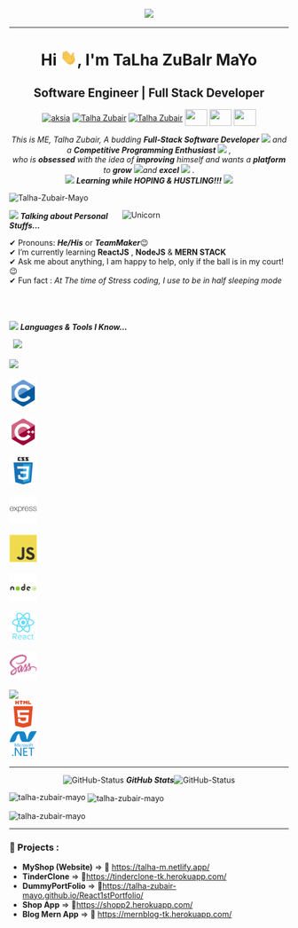 <p align="center">
  <img src="https://c4.wallpaperflare.com/wallpaper/132/416/29/mr-robot-rami-malek-celebrities-tv-shows-wallpaper-preview.jpg" height="200"/>
</p>
<hr>
<h1 align="center">Hi <img src="https://raw.githubusercontent.com/ABSphreak/ABSphreak/master/gifs/Hi.gif" width="30px">, I'm TaLha ZuBaIr MaYo</h1>
<h2 align="center">Software Engineer | Full Stack Developer</h2>
<p align="center">
<a href="https://www.linkedin.com/in/talha-zubair-mayo/" target="blank"><img align="center" src="https://cdn.jsdelivr.net/npm/simple-icons@3.0.1/icons/linkedin.svg" alt="aksia" height="30" width="40" /></a>
<a href="https://web.facebook.com/TaLhA.ZuBaIr.MaYo/" target="blank"><img align="center" src="https://cdn.jsdelivr.net/npm/simple-icons@3.0.1/icons/facebook.svg" alt="Talha Zubair" height="30" width="40" /></a>
  <a href="https://join.skype.com/invite/Xv2EFsZs73NV" target="blank"><img align="center" src="https://simpleicons.org/icons/skype.svg" alt="Talha Zubair" height="30" width="40" /></a>
 <a href = "mailto:Tkashi328@gmail.com"><img align="center" src="https://simpleicons.org/icons/gmail.svg" height="30" width="40" /></a>
 <a href = "https://mywa.link/talhazubairmayo"><img align="center" src="https://simpleicons.org/icons/whatsapp.svg" height="30" width="40" /></a>
 <a href = "https://stackoverflow.com/users/11344397/talha-zubair-mayo"><img align="center" src="https://simpleicons.org/icons/stackoverflow.svg" height="30" width="40" /></a>
 
 

</p>
</p>



<p align="center">
  <em>
    This is ME, Talha Zubair, A budding <b>Full-Stack Software Developer</b> <img src="https://github.com/TheDudeThatCode/TheDudeThatCode/blob/master/Assets/Developer.gif" width="30px"> and a <b>Competitive Programming Enthusiast</b>&nbsp;<img src="https://github.com/TheDudeThatCode/TheDudeThatCode/blob/master/Assets/Designer.gif" width="36px">&nbsp,<br>who is <b>obsessed</b>
    with the idea of <b>improving</b> himself and wants a <b>platform</b> to 
    <b>grow</b> <img src="https://github.com/TheDudeThatCode/TheDudeThatCode/blob/master/Assets/Rocket.gif" width="18px">and 
    <b>excel</b> <img src="https://github.com/TheDudeThatCode/TheDudeThatCode/blob/master/Assets/Medal.gif" width="20px">&nbsp.
  </em> 
  <br>
  <img src="https://media.giphy.com/media/VgCDAzcKvsR6OM0uWg/giphy.gif" width="50" /> <b><i>Learning while HOPING & HUSTLING!!!</i></b> <img src="https://media.giphy.com/media/7j2hfyeVcDtf2/giphy.gif" width="50" />
</p>

<p align="left"> <img src="https://komarev.com/ghpvc/?username=Talha-Zubair-Mayo&label=Profile%20views&color=0e75b6&style=flat" alt="Talha-Zubair-Mayo" /> </p>
<img align="right" width=300px alt="Unicorn" src="https://media.giphy.com/media/3ohs4BSacFKI7A717y/giphy.gif" />

<img src="https://media.giphy.com/media/ObNTw8Uzwy6KQ/giphy.gif" width="30px">&nbsp;***Talking about Personal Stuffs...***

✔ Pronouns: ***He/His*** or ***TeamMaker***😉 <br>
✔ I’m currently learning **ReactJS**  , **NodeJS** & **MERN STACK**<br>
✔ Ask me about anything, I am happy to help, only if the ball is in my court!😉<br>
✔ Fun fact : *At The time of Stress coding, I use to be in half sleeping mode*<br><br><br><br>
 

<img src="https://media.giphy.com/media/ObNTw8Uzwy6KQ/giphy.gif" width="30px">&nbsp;***Languages & Tools I Know...***
<p align="left">
  


  <code> <img height="50" src="https://simpleicons.org/icons/git.svg"> </code>
  <code> <img height="50" src="https://simpleicons.org/icons/mongodb.svg"> </code>
  <code> <img height="50" src="https://raw.githubusercontent.com/devicons/devicon/master/icons/c/c-original.svg"> </code>
  <code> <img height="50" src="https://raw.githubusercontent.com/devicons/devicon/master/icons/cplusplus/cplusplus-original.svg"> </code>
  <code> <img height="50" src="https://raw.githubusercontent.com/devicons/devicon/master/icons/css3/css3-original-wordmark.svg"> </code>
  <code> <img height="50" src="https://raw.githubusercontent.com/devicons/devicon/master/icons/express/express-original-wordmark.svg"> </code>
  <code> <img height="50" src="https://raw.githubusercontent.com/devicons/devicon/master/icons/javascript/javascript-original.svg"> </code>
  <code> <img height="50" src="https://raw.githubusercontent.com/devicons/devicon/master/icons/nodejs/nodejs-original-wordmark.svg"> </code>
  <code> <img height="50" src="https://raw.githubusercontent.com/devicons/devicon/master/icons/react/react-original-wordmark.svg"> </code>
  <code> <img height="50" src="https://raw.githubusercontent.com/devicons/devicon/master/icons/sass/sass-original.svg"> </code>
  <code> <img height="50" src="  https://raw.githubusercontent.com/detain/svg-logos/780f25886640cef088af994181646db2f6b1a3f8/svg/selenium-logo.svg
"> </code>
    <code> <img height="50" src="https://raw.githubusercontent.com/devicons/devicon/7a4ca8aa871d6dca81691e018d31eed89cb70a76/icons/html5/html5-plain-wordmark.svg"> </code>
    <code><img height="50" src=" https://raw.githubusercontent.com/devicons/devicon/master/icons/dot-net/dot-net-plain-wordmark.svg"></code>
     
<hr>
  <p align="center">
 <img src="https://media.giphy.com/media/8UHRm5oY4k4FDxq5QG/giphy.gif" width="30px" alt="GitHub-Status"/>&nbsp;<i><b>GitHub Stats</b></i><img src="https://media.giphy.com/media/8UHRm5oY4k4FDxq5QG/giphy.gif" width="30px" alt="GitHub-Status"/></p>
<p><img align="left" src="https://github-readme-stats.vercel.app/api/top-langs?username=talha-zubair-mayo&show_icons=true&locale=en&layout=compact" alt="talha-zubair-mayo" /></p>

<p>&nbsp;<img align="center" src="https://github-readme-stats.vercel.app/api?username=talha-zubair-mayo&show_icons=true&locale=en" alt="talha-zubair-mayo" /></p>

<p><img align="center" src="https://github-readme-streak-stats.herokuapp.com/?user=talha-zubair-mayo&" alt="talha-zubair-mayo" /></p>

<hr>

### :medal_sports: Projects :
- 	 **MyShop (Website)** => :link:	https://talha-m.netlify.app/
- 	 **TinderClone** => :link:https://tinderclone-tk.herokuapp.com/
- 	 **DummyPortFolio** => :link:https://talha-zubair-mayo.github.io/React1stPortfolio/
-    **Shop App** => :link:https://shopp2.herokuapp.com/
-    **Blog Mern App** => :link: https://mernblog-tk.herokuapp.com/
